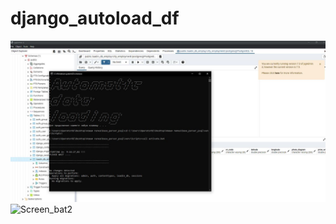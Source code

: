 # django_autoload_df

![Screen_bat](https://github.com/DanZak91/django_autoload_df/blob/main/%D0%B1%D0%B0%D1%82%D0%BD%D0%B8%D0%BA%2C%20%D0%B0%D0%B2%D1%82%D0%BE%D0%B7%D0%B0%D0%B3%D1%80%D1%83%D0%B7%D0%BA%D0%B8%2C%D1%871.JPG)
![Screen_bat2](https://1.downloader.disk.yandex.ru/preview/d76e530e509262dbc36d56d857f19183eb500a7e745a39dc2d910f8163ce8bb6/inf/d4d4s0RDj52ICr8dmvd8sM-xSNn2I73qF9egw6HZpeMwxSv66OH-iRgoBAAGsZo1-KY9PbzaSwEMPMW-vxEYow%3D%3D?uid=1426576768&filename=%D0%B1%D0%B0%D1%82%D0%BD%D0%B8%D0%BA%2C%20%D0%B0%D0%B2%D1%82%D0%BE%D0%B7%D0%B0%D0%B3%D1%80%D1%83%D0%B7%D0%BA%D0%B8%2C%D1%872.JPG&disposition=inline&hash=&limit=0&content_type=image%2Fjpeg&owner_uid=1426576768&tknv=v2&size=1905x969)
